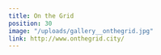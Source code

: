 ```yaml
---
title: On the Grid
position: 30
image: "/uploads/gallery__onthegrid.jpg"
link: http://www.onthegrid.city/
---
```


